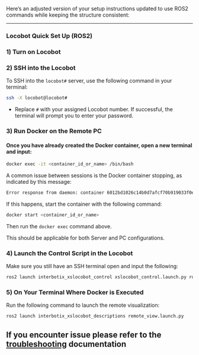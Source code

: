 Here’s an adjusted version of your setup instructions updated to use ROS2 commands while keeping the structure consistent:

---

### Locobot Quick Set Up (ROS2)

### 1) Turn on Locobot

### 2) SSH into the Locobot

To SSH into the `locobot#` server, use the following command in your terminal:

```bash
ssh -X locobot@locobot#
```
- Replace `#` with your assigned Locobot number. If successful, the terminal will prompt you to enter your password.

### 3) Run Docker on the Remote PC

#### Once you have already created the Docker container, open a new terminal and input:

```bash
docker exec -it <container_id_or_name> /bin/bash
```

A common issue between sessions is the Docker container stopping, as indicated by this message:

```bash
Error response from daemon: container 6012bd1026c14b0d7afcf70b919033f0ec720e73a4bdf90509b68cb9f41e834a is not running
```

If this happens, start the container with the following command:

```bash
docker start <container_id_or_name>
```

Then run the `docker exec` command above.

This should be applicable for both Server and PC configurations.

### 4) Launch the Control Script in the Locobot

Make sure you still have an SSH terminal open and input the following:

```bash
ros2 launch interbotix_xslocobot_control xslocobot_control.launch.py robot_model:=locobot_wx250s use_base:=true use_camera:=true use_lidar:=true use_base_odom_tf:=true
```

### 5) On Your Terminal Where Docker is Executed

Run the following command to launch the remote visualization:

```bash
ros2 launch interbotix_xslocobot_descriptions remote_view.launch.py
```

If you encounter issue please refer to the [troubleshooting](troubleshooting.md) documentation
---
